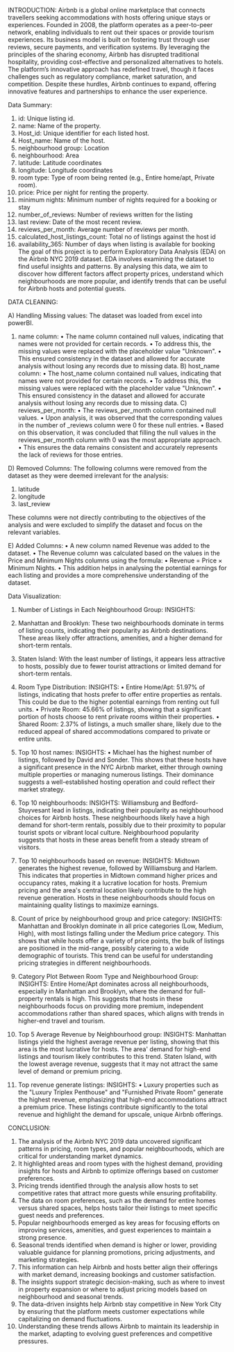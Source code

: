 INTRODUCTION:
Airbnb is a global online marketplace that connects travellers seeking accommodations with hosts offering unique stays or experiences. Founded in 2008, the platform operates as a peer-to-peer network, 
enabling individuals to rent out their spaces or provide tourism experiences. Its business model is built on fostering trust through user reviews, secure payments, and verification systems. By leveraging the principles of the sharing economy,
Airbnb has disrupted traditional hospitality, providing cost-effective and personalized alternatives to hotels. The platform’s innovative approach has redefined travel,
though it faces challenges such as regulatory compliance, market saturation, and competition. Despite these hurdles, Airbnb continues to expand, offering innovative features and partnerships to enhance the user experience.

Data Summary:
1) id: Unique listing id.
2) name: Name of the property.
3) Host_id: Unique identifier for each listed host.
4) Host_name: Name of the host.
5) neighbourhood group: Location
6) neighbourhood: Area
7) latitude: Latitude coordinates
8) longitude: Longitude coordinates
9) room type: Type of room being rented (e.g., Entire home/apt, Private room).
10) price: Price per night for renting the property.
11) minimum nights: Minimum number of nights required for a booking or stay
12) number_of_reviews: Number of reviews written for the listing
13) last review: Date of the most recent review.
14) reviews_per_month: Average number of reviews per month.
15) calculated_host_listings_count: Total no of listings against the host id
16) availability_365: Number of days when listing is available for booking
The goal of this project is to perform Exploratory Data Analysis (EDA) on the Airbnb NYC 2019 dataset. EDA involves examining the dataset to find useful insights and patterns. By
analysing this data, we aim to discover how different factors affect property prices, understand which neighbourhoods are more popular, and identify trends that can be useful for Airbnb hosts and potential guests.

DATA CLEANING:

A) Handling Missing values:
    The dataset was loaded from excel into powerBI.
1.	name column:
•	  The name column contained null values, indicating that names were not provided for certain records.
•	  To address this, the missing values were replaced with the placeholder value "Unknown".
•	  This ensured consistency in the dataset and allowed for accurate analysis without losing any records due to missing data.
B) host_name column:
•	  The host_name column contained null values, indicating that names were not provided for certain records.
•	  To address this, the missing values were replaced with the placeholder value "Unknown".
•	  This ensured consistency in the dataset and allowed for accurate analysis without losing any records due to missing data.
C) reviews_per_month:
•	  The reviews_per_month column contained null values.
•	  Upon analysis, it was observed that the corresponding values in the number of _reviews column were 0 for these null entries.
•  	Based on this observation, it was concluded that filling the null values in the reviews_per_month column with 0 was the most appropriate approach.
•	  This ensures the data remains consistent and accurately represents the lack of reviews for those entries.

D)	Removed Columns:
    The following columns were removed from the dataset as they were deemed irrelevant for the analysis:
1.	latitude
2.	longitude
3.	last_review

These columns were not directly contributing to the objectives of the analysis and were excluded to simplify the dataset and focus on the relevant variables.

E)	Added Columns:
•	A new column named Revenue was added to the dataset.
•	The Revenue column was calculated based on the values in the Price and Minimum Nights columns using the formula:
•	Revenue = Price × Minimum Nights.
•	This addition helps in analysing the potential earnings for each listing and provides a more comprehensive understanding of the dataset.

Data Visualization:
1) Number of Listings in Each Neighbourhood Group:
   INSIGHTS:
1) Manhattan and Brooklyn: These two neighbourhoods dominate in terms of listing counts, indicating their popularity as Airbnb destinations. These areas likely offer attractions, amenities, and a higher demand for short-term rentals.
2) Staten Island: With the least number of listings, it appears less attractive to hosts, possibly due to fewer tourist attractions or limited demand for short-term rentals.
   
2) Room Type Distribution:
   INSIGHTS:
   •	Entire Home/Apt: 51.97% of listings, indicating that hosts prefer to offer entire properties as rentals. This could be due to the higher potential earnings from renting out full units.
   •	Private Room: 45.66% of listings, showing that a significant portion of hosts choose to rent private rooms within their properties.
   •	Shared Room: 2.37% of listings, a much smaller share, likely due to the reduced appeal of shared accommodations compared to private or entire units.

3)  Top 10 host names:
    INSIGHTS:
    •	Michael has the highest number of listings, followed by David and Sonder. This shows that these hosts have a significant presence in the NYC Airbnb market,
    either through owning multiple properties or managing numerous listings. Their dominance suggests a well-established hosting operation and could reflect their market strategy.


4) Top 10 neighbourhoods:
   INSIGHTS:
Williamsburg and Bedford-Stuyvesant lead in listings, indicating their popularity as neighbourhood choices for Airbnb hosts. 
These neighbourhoods likely have a high demand for short-term rentals, possibly due to their proximity to popular tourist spots or vibrant local culture.
Neighbourhood popularity suggests that hosts in these areas benefit from a steady stream of visitors.

5) Top 10 neighbourhoods based on revenue:
   INSIGHTS:
   Midtown generates the highest revenue, followed by Williamsburg and Harlem. This indicates that properties in Midtown command higher prices and occupancy rates,
   making it a lucrative location for hosts. Premium pricing and the area's central location likely contribute to the high revenue generation.
   Hosts in these neighbourhoods should focus on maintaining quality listings to maximize earnings.

6) Count of price by neighbourhood group and price category:
   INSIGHTS:
   Manhattan and Brooklyn dominate in all price categories (Low, Medium, High), with most listings falling under the Medium price category.
   This shows that while hosts offer a variety of price points, the bulk of listings are positioned in the mid-range, possibly catering to a wide demographic of tourists.
   This trend can be useful for understanding pricing strategies in different neighbourhoods.

7) Category Plot Between Room Type and Neighbourhood Group:
   INSIGHTS:
   Entire Home/Apt dominates across all neighbourhoods, especially in Manhattan and Brooklyn, where the demand for full-property rentals is high.
   This suggests that hosts in these neighbourhoods focus on providing more premium, independent accommodations rather than shared spaces, which aligns with trends in higher-end travel and tourism.

8) Top 5 Average Revenue by Neighbourhood group:
    INSIGHTS:
  Manhattan listings yield the highest average revenue per listing, showing that this area is the most lucrative for hosts. The area' demand for high-end listings and tourism likely contributes to this trend.
  Staten Island, with the lowest average revenue, suggests that it may not attract the same level of demand or premium pricing.

9) Top revenue generate listings:
    INSIGHTS:
   •	Luxury properties such as the "Luxury Triplex Penthouse" and "Furnished Private Room" generate the highest revenue,
   emphasizing that high-end accommodations attract a premium price. These listings contribute significantly to the total revenue and highlight the demand for upscale, unique Airbnb offerings.
   
CONCLUSION:
1) The analysis of the Airbnb NYC 2019 data uncovered significant patterns in pricing,
room types, and popular neighbourhoods, which are critical for understanding market
dynamics.
2)  It highlighted areas and room types with the highest demand, providing insights for
hosts and Airbnb to optimize offerings based on customer preferences.
3) Pricing trends identified through the analysis allow hosts to set competitive rates that
attract more guests while ensuring profitability.
4) The data on room preferences, such as the demand for entire homes versus shared
spaces, helps hosts tailor their listings to meet specific guest needs and preferences.
5) Popular neighbourhoods emerged as key areas for focusing efforts on improving
services, amenities, and guest experiences to maintain a strong presence.
6) Seasonal trends identified when demand is higher or lower, providing valuable
guidance for planning promotions, pricing adjustments, and marketing strategies.
7) This information can help Airbnb and hosts better align their offerings with market
demand, increasing bookings and customer satisfaction.
8) The insights support strategic decision-making, such as where to invest in property
expansion or where to adjust pricing models based on neighbourhood and seasonal
trends.
9) The data-driven insights help Airbnb stay competitive in New York City by ensuring
that the platform meets customer expectations while capitalizing on demand
fluctuations.
10) Understanding these trends allows Airbnb to maintain its leadership in the market,
adapting to evolving guest preferences and competitive pressures.







